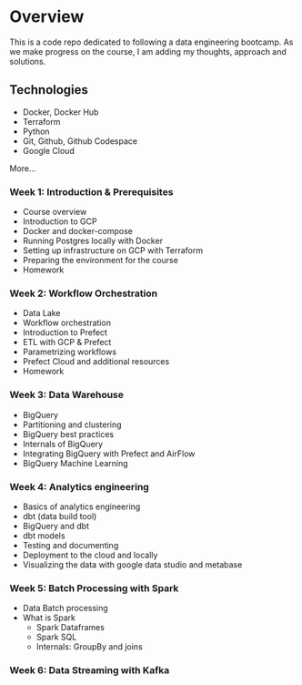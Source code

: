 # Overview

This is a code repo dedicated to following a data engineering bootcamp. As we make progress on the course, I am adding my thoughts, approach and solutions. 

## Technologies
- Docker, Docker Hub
- Terraform
- Python
- Git, Github, Github Codespace
- Google Cloud

More...


### Week 1: Introduction & Prerequisites
- Course overview
- Introduction to GCP
- Docker and docker-compose
- Running Postgres locally with Docker
- Setting up infrastructure on GCP with Terraform
- Preparing the environment for the course
- Homework


### Week 2: Workflow Orchestration
- Data Lake
- Workflow orchestration
- Introduction to Prefect
- ETL with GCP & Prefect
- Parametrizing workflows
- Prefect Cloud and additional resources
- Homework

### Week 3: Data Warehouse

- BigQuery
- Partitioning and clustering
- BigQuery best practices
- Internals of BigQuery
- Integrating BigQuery with Prefect and AirFlow
- BigQuery Machine Learning

### Week 4: Analytics engineering

- Basics of analytics engineering
- dbt (data build tool)
- BigQuery and dbt
- dbt models
- Testing and documenting
- Deployment to the cloud and locally
- Visualizing the data with google data studio and metabase

### Week 5: Batch Processing with Spark
- Data Batch processing
- What is Spark
    - Spark Dataframes
    - Spark SQL
    - Internals: GroupBy and joins

### Week 6: Data Streaming with Kafka
